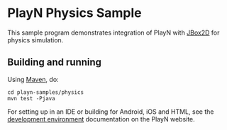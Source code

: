 # PlayN Physics Sample

This sample program demonstrates integration of PlayN with [JBox2D] for physics simulation.

## Building and running

Using [Maven], do:

```
cd playn-samples/physics
mvn test -Pjava
```

For setting up in an IDE or building for Android, iOS and HTML, see the [development environment]
documentation on the PlayN website.

[JBox2D]: http://www.jbox2d.org/
[Maven]: http://maven.apache.org/
[development environment]: http://playn.github.io/docs/setup.html
